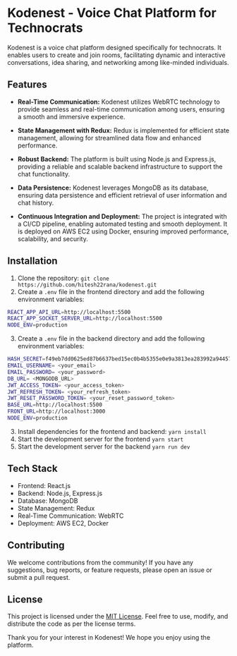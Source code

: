 # Kodenest - Voice Chat Platform for Technocrats

Kodenest is a voice chat platform designed specifically for technocrats. It enables users to create and join rooms, facilitating dynamic and interactive conversations, idea sharing, and networking among like-minded individuals.

## Features

- **Real-Time Communication:** Kodenest utilizes WebRTC technology to provide seamless and real-time communication among users, ensuring a smooth and immersive experience.

- **State Management with Redux:** Redux is implemented for efficient state management, allowing for streamlined data flow and enhanced performance.

- **Robust Backend:** The platform is built using Node.js and Express.js, providing a reliable and scalable backend infrastructure to support the chat functionality.

- **Data Persistence:** Kodenest leverages MongoDB as its database, ensuring data persistence and efficient retrieval of user information and chat history.

- **Continuous Integration and Deployment:** The project is integrated with a CI/CD pipeline, enabling automated testing and smooth deployment. It is deployed on AWS EC2 using Docker, ensuring improved performance, scalability, and security.

## Installation

1. Clone the repository: `git clone https://github.com/hitesh22rana/kodenest.git`
2. Create a `.env` file in the frontend directory and add the following environment variables:

``` bash
REACT_APP_API_URL=http://localhost:5500
REACT_APP_SOCKET_SERVER_URL=http://localhost:5500
NODE_ENV=production
```

3. Create a `.env` file in the backend directory and add the following environment variables:

``` bash
HASH_SECRET=f49eb7dd0625ed87b6637bed15ec0b4b5355e0e9a3813ea283992a944575008def336e44f23b4ff0afb306fc63c8a548ecd7347a1a904a7302e6aa7b71d4dca9
EMAIL_USERNAME= <your_email>
EMAIL_PASSWORD= <your_password>
DB_URL= <MONGODB_URL>
JWT_ACCESS_TOKEN= <your_access_token>
JWT_REFRESH_TOKEN= <your_refresh_token>
JWT_RESET_PASSWORD_TOKEN= <your_reset_password_token>
BASE_URL=http://localhost:5500
FRONT_URL=http://localhost:3000
NODE_ENV=production
```

3. Install dependencies for the frontend and backend: `yarn install`
4. Start the development server for the frontend `yarn start`
5. Start the development server for the backend `yarn run dev`

## Tech Stack

- Frontend: React.js
- Backend: Node.js, Express.js
- Database: MongoDB
- State Management: Redux
- Real-Time Communication: WebRTC
- Deployment: AWS EC2, Docker

## Contributing

We welcome contributions from the community! If you have any suggestions, bug reports, or feature requests, please open an issue or submit a pull request.

## License

This project is licensed under the [MIT License](LICENSE). Feel free to use, modify, and distribute the code as per the license terms.

Thank you for your interest in Kodenest! We hope you enjoy using the platform.
